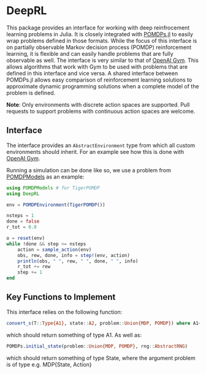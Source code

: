 # DeepRL

This package provides an interface for working with deep reinfrocement learning problems in Julia.
It is closely integrated with [POMDPs.jl](https://github.com/JuliaPOMDP/POMDPs.jl) to easily wrap problems defined in those formats. 
While the focus of this interface is on partially observable Markov decision process (POMDP) reinforcement learning, it
is flexible and can easily handle problems that are fully observable as well. 
The interface is very similar to that of [OpenAI Gym](https://gym.openai.com/). This allows algorithms that work with Gym to be used with problems that
are defined in this interface and vice versa.
A shared interface between POMDPs.jl allows easy comparison of reinforcement learning solutions to approximate dynamic
programming solutions when a complete model of the problem is defined.

**Note**: Only environments with discrete action spaces are supported. Pull requests to support problems with continuous action spaces are welcome.

## Interface

The interface provides an `AbstractEnvironment` type from which all custom environments
should inherit. For an example see how this is done with [OpenAI Gym](https://github.com/sisl/Gym.jl). 

Running a simulation can be done like so, we use a problem from
[POMDPModels](https://github.com/JuliaPOMDP/POMDPModels.jl) as an example:

```julia
using POMDPModels # for TigerPOMDP
using DeepRL

env = POMDPEnvironment(TigerPOMDP())

nsteps = 1
done = false
r_tot = 0.0

o = reset(env)
while !done && step <= nsteps
    action = sample_action(env)
    obs, rew, done, info = step!(env, action)
    println(obs, " ", rew, " ", done, " ", info)
    r_tot += rew
    step += 1
end
```

## Key Functions to Implement

This interface relies on the following function:

```julia
convert_s(T::Type{A1}, state::A2, problem::Union{MDP, POMDP}) where A1<:AbstractArray
```

which should return something of type A1. As well as:

```julia
POMDPs.initial_state(problem::Union{MDP, POMDP}, rng::AbstractRNG)
```
which should return something of type State, where the argument problem is of type e.g. MDP{State, Action}

